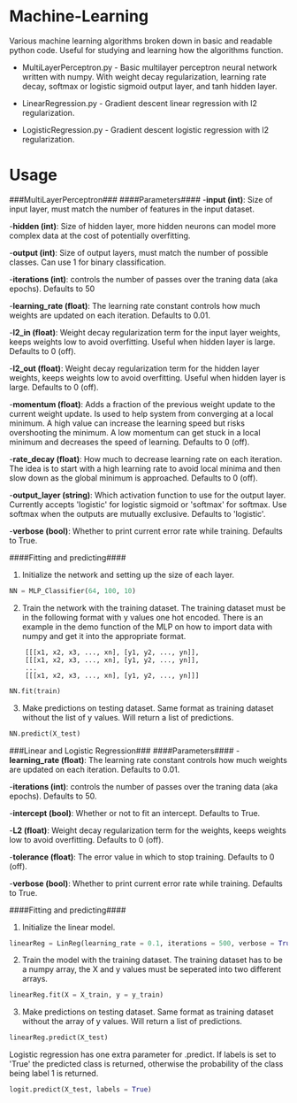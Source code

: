 # Machine-Learning
Various machine learning algorithms broken down in basic and readable python code. Useful for studying and learning how the algorithms function.

* MultiLayerPerceptron.py - Basic multilayer perceptron neural network written with numpy. With weight decay regularization, learning rate decay, softmax or logistic sigmoid output layer, and tanh hidden layer.

* LinearRegression.py - Gradient descent linear regression with l2 regularization.

* LogisticRegression.py - Gradient descent logistic regression with l2 regularization. 


# Usage

###MultiLayerPerceptron###
####Parameters####
-**input (int)**: Size of input layer, must match the number of features in the input dataset.

-**hidden (int)**: Size of hidden layer, more hidden neurons can model more complex data at the cost of potentially overfitting.

-**output (int)**: Size of output layers, must match the number of possible classes. Can use 1 for binary classification.

-**iterations (int)**: controls the number of passes over the traning data (aka epochs). Defaults to 50

-**learning_rate (float)**: The learning rate constant controls how much weights are updated on each iteration. Defaults to 0.01.

-**l2_in (float)**: Weight decay regularization term for the input layer weights, keeps weights low to avoid overfitting. Useful when hidden layer is large. Defaults to 0 (off).

-**l2_out (float)**: Weight decay regularization term for the hidden layer weights, keeps weights low to avoid overfitting. Useful when hidden layer is large. Defaults to 0 (off).

-**momentum (float)**: Adds a fraction of the previous weight update to the current weight update. Is used to help system from converging at a local minimum. A high value can increase the learning speed but risks overshooting the minimum. A low momentum can get stuck in a local minimum and decreases the speed of learning. Defaults to 0 (off).

-**rate_decay (float)**: How much to decrease learning rate on each iteration. The idea is to start with a high learning rate to avoid local minima and then slow down as the global minimum is approached. Defaults to 0 (off).

-**output_layer (string)**: Which activation function to use for the output layer. Currently accepts 'logistic' for logistic sigmoid or 'softmax' for softmax. Use softmax when the outputs are mutually exclusive. Defaults to 'logistic'.

-**verbose (bool)**: Whether to print current error rate while training. Defaults to True.

####Fitting and predicting####

1) Initialize the network and setting up the size of each layer.
```python
NN = MLP_Classifier(64, 100, 10)
```

2) Train the network with the training dataset. The training dataset must be in the following format with y values one hot encoded. There is an example in the demo function of the MLP on how to import data with numpy and get it into the appropriate format.  
```	
	[[[x1, x2, x3, ..., xn], [y1, y2, ..., yn]],
    [[[x1, x2, x3, ..., xn], [y1, y2, ..., yn]],
    ...
    [[[x1, x2, x3, ..., xn], [y1, y2, ..., yn]]]
```
	
```python
NN.fit(train)
```

3) Make predictions on testing dataset. Same format as training dataset without the list of y values. Will return a list of predictions.
```python
NN.predict(X_test)
```

###Linear and Logistic Regression###
####Parameters####
-**learning_rate (float)**: The learning rate constant controls how much weights are updated on each iteration. Defaults to 0.01.

-**iterations (int)**: controls the number of passes over the traning data (aka epochs). Defaults to 50.

-**intercept (bool)**: Whether or not to fit an intercept. Defaults to True.

-**L2 (float)**: Weight decay regularization term for the weights, keeps weights low to avoid overfitting. Defaults to 0 (off).

-**tolerance (float)**: The error value in which to stop training. Defaults to 0 (off).

-**verbose (bool)**: Whether to print current error rate while training. Defaults to True.

####Fitting and predicting####

1) Initialize the linear model.
```python
linearReg = LinReg(learning_rate = 0.1, iterations = 500, verbose = True, l2 = 0.001)
```

2) Train the model with the training dataset. The training dataset has to be a numpy array, the X and y values must be seperated into two different arrays.  
	
```python
linearReg.fit(X = X_train, y = y_train)
```

3) Make predictions on testing dataset. Same format as training dataset without the array of y values. Will return a list of predictions.
```python
linearReg.predict(X_test)
```
Logistic regression has one extra parameter for .predict. If labels is set to 'True' the predicted class is returned, otherwise the probability of the class being label 1 is returned.
``` python
logit.predict(X_test, labels = True)
```
